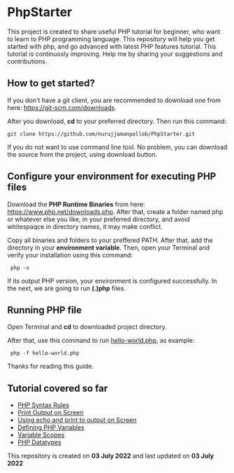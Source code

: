 # PhpStarter
This project is created to share useful PHP tutorial for beginner, who want to learn to PHP programming language. This repository will help you get started with php, and go advanced with latest PHP features tutorial. This tutorial is continuosly improving. Help me by sharing your suggestions and contributions.


## How to get started?

If you don't have a git client, you are recommended to download one from here: <a href="https://git-scm.com/downloads">https://git-scm.com/downloads</a>.

After you download, <b>cd</b> to your preferred directory. Then run this command:

  <pre><code>git clone https://github.com/nurujjamanpollob/PhpStarter.git</code></pre>
  
If you do not want to use command line tool. No problem, you can download the source from the project, using download button.

## Configure your environment for executing PHP files

Download the <b>PHP Runtime Binaries</b> from here: <a href="https://www.php.net/downloads.php">https://www.php.net/downloads.php</a>. 
After that, create a folder named php or whatever else you like, in your preferred directory, and avoid whitespaqce in directory names, it may make conflict.

Copy all binaries and folders to your preffered PATH. After that, add the directory in your <b>environment variable</b>. Then, open your Terminal and verify your installation using this command:
 
  <pre><code> php -v </code></pre>
  
If its output PHP version, your environment is configured successfully. 
In the next, we are going to run <b>(.)php</b> files.

## Running PHP file

Open Terminal and <b>cd</b> to downloaded project directory.

After that, use this command to run <a href="https://github.com/nurujjamanpollob/PhpStarter/blob/master/hello-world.php">hello-world.php</a>, as example:

  <pre><code> php -f hello-world.php </code></pre>
  
 
Thanks for reading this guide.

## Tutorial covered so far

<ul>
  <li><a href="https://github.com/nurujjamanpollob/PhpStarter/blob/master/syntax.php">PHP Syntax Rules</a> </li>
  <li><a href="https://github.com/nurujjamanpollob/PhpStarter/blob/master/hello-world.php">Print Output on Screen</a> </li>
  <li><a href="https://github.com/nurujjamanpollob/PhpStarter/blob/master/echo-and-print.php">Using echo and print to output on Screen</a> </li>
  <li><a href="https://github.com/nurujjamanpollob/PhpStarter/blob/master/defining-variables.php">Defining PHP Variables</a> </li>
  <li><a href="https://github.com/nurujjamanpollob/PhpStarter/blob/master/php-variable-scope.php">Variable Scopes</a> </li>
<li><a href="https://github.com/nurujjamanpollob/PhpStarter/blob/master/php-datatypes.php">PHP Datatypes</a> </li>
 </ul>


This repository is created on <b>03 July 2022</b> and last updated on <b>03 July 2022</b>
